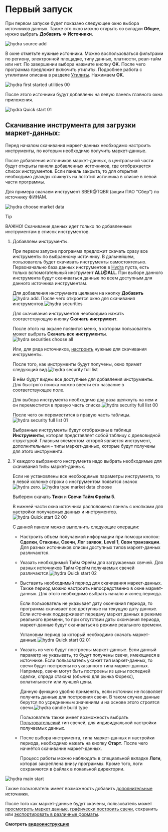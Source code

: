 # Первый запуск

При первом запуске будет показано следующее окно выбора источников данных. Также это окно можно открыть со вкладки **Общее**, нужно выбрать **Добавить \=\> Источники**. 

![hydra source add](../../images/hydra_source_add.png)

В окне отметьте нужные источники. Можно воспользоваться фильтрами по региону, электронной площадке, типу данных, платности, реал\-тайм или нет. По завершении выбора нажмите кнопку **OK**. После чего программа предложит включить утилиты. Подробнее работа с утилитами описана в разделе [Утилиты](tasks.md). Нажимаем **OK**.

![hydra first started utilities 00](../../images/hydra_first_started_utilities00.png)

После этого источники будут добавлены на левую панель главного окна приложения. 

![hydra Quick start 01](../../images/hydra_quick_start_01.png)

## Скачивание инструмента для загрузки маркет\-данных:

Перед началом скачивания маркет\-данных необходимо настроить инструменты, по которым необходимо получить маркет\-данные.

После добавления источников маркет\-данных, в центральной части будут открыты панели добавленных источников, где отображается список инструментов. Если панель закрыта, то для открытия необходимо дважды кликнуть на логотип источника в списке в левой части программы.

Для примера скачаем инструмент SBER@TQBR (акции ПАО "Сбер") по источнику ФИНАМ.

![hydra choose market data](../../images/hydra_choose_market_data.png)

> [!TIP]
> ВАЖНО\! Скачивание данных идет только по добавленным инструментам в список инструментов.

1. Добавляем инструменты.

   При первом запуске программа предложит скачать сразу все инструменты по выбранному источнику. В дальнейшем, пользователь будет скачивать инструменты самостоятельно. Первоначально база данных инструментов в [Hydra](../hydra.md) пуста, есть только вспомогательный инструмент **ALL@ALL**. При выборе данного инструмента будут скачиваться данные по всем доступным для данного источника инструментам. 

   Для добавления инструмента щелкаем на кнопку **Добавить** ![hydra add](../../images/hydra_add.png). После чего откроется окно для скачивания инструментов.![hydra securities](../../images/hydra_securities.png)

   Для скачивания инструментов необходимо нажать соответствующую кнопку **Скачать инструмент**.

   После этого на экране появится меню, в котором пользователь может выбрать **Скачать все инструменты**.![hydra securities choose all](../../images/hydra_securities_choose_all.png)

   Или, для ряда источников, [настроить](prepare_for_download/instruments_list.md) нужные для скачивания инструменты.

   После того, как инструменты будут получены, окно примет следующий вид.![hydra security full list](../../images/hydra_security_full_list.png)

   В нём будут видны все доступные для добавления инструменты. Для быстрого поиска можно ввести его название в соответствующее поле.

   Для выбора инструмента необходимо два раза щелкнуть на нем и он переместится в правую часть списка.![hydra security full list 00](../../images/hydra_security_full_list_00.png)

   После чего он переместится в правую часть таблицы.![hydra security full list 01](../../images/hydra_security_full_list_01.png)

   Выбранные инструменты будут отображены в таблице **Инструменты**, которая представляет собой таблицу с древовидной структурой. Главным элементом которой является инструмент, дополнительным – типы маркет\-данных, которые будут получены для этого инструмента.
2. У каждого выбранного инструмента надо выбрать необходимые для скачивания типы маркет\-данных.

   Если не установлены все необходимые параметры инструмента, то в левой колонке строки с инструментом появится значок ![hydra zero](../../images/hydra_zero.png). ![hydra type market data choose](../../images/hydra_type_market_data_choose.png)

   Выберем скачать **Тики** и **Свечи Тайм Фрейм 5**.

   В нижней части окна источника расположена панель с кнопками для настройки получаемых данных и инструментов. ![hydra Quick start 02 00](../../images/hydra_quick_start_02_00.png)

   С данной панели можно выполнить следующие операции:
   - Настроить объем получаемой информации при помощи кнопок: **Сделки**, **Стаканы**, **Свечи**, **Лог заявок**, **Level 1**, **Свои транзакции**. Для разных источников списки доступных типов маркет\-данных различаются. 
   - Указать необходимый Тайм Фрейм для загружаемых свечей. Для разных источников Тайм Фрейм получаемых свечей различаются.![hydra Quick start 02](../../images/hydra_quick_start_02.png)
   - Выставить необходимый период для скачивания маркет\-данных. Также период можно настроить непосредственно в окне маркет\-данных. Для этого необходимо выбрать начало и конец периода.

     Если пользователь не указывает дату окончания периода, то программа скачивает все доступные на текущую дату данные. Если источник поддерживает передачу маркет данных в режиме реального времени, то при отсутствии даты окончания периода, маркет\-данные будут скачиваться в режиме реального времени. 

     Установим период за который необходимо скачать маркет\-данные.![hydra Quick start 02 01](../../images/hydra_quick_start_02_01.png)
   - Указать из чего будут построены маркет\-данные. Если данный параметр не указывать, то будут получены свечи, имеющиеся в источнике. Если пользователь укажет тип маркет\-данных, то свечи будут построены из указанного типа маркет\-данных. Например, свечи могут быть построены из цены последней сделки, спрэда стакана (обычно для рынка Форекс), волатильности или лучшей цены.

     Данную функцию удобно применять, если источник не позволяет получить данные для построения свечи. В таком случае данные берутся по усредненным значениям и на основе этого строятся свечи.![hydra candle build type](../../images/hydra_candle_build_type.png)

     Пользователь также имеет возможность выбрать [Пользовательский](prepare_for_download/custom_candles.md) тип свечей, для индивидуальной настройки получаемых данных.
   - После выбора инструмента, типа маркет\-данных и настройки периода, необходимо нажать на кнопку **Старт**. После чего начнётся скачивание маркет\-данных.

     Процесс работы можно наблюдать в специальной вкладке **Логи**, которая закреплена внизу программы. Кроме того, логи сохраняются в файлах в локальной директории. 

![hydra main start](../../images/hydra_main_start.png)

Также пользователь имеет возможность добавить [дополнительные источники](data_sources/select_source.md).

После того как маркет\-данные будут скачены, пользователь может [просмотреть маркет данные](working_with_data/view_and_export.md), [графически построить свечи](working_with_data/candles_generation.md), сохранить или [экспортировать в различные форматы](working_with_data/export_data.md).

**Смотреть [видеоинструкцию](videos/first_start.md)**
